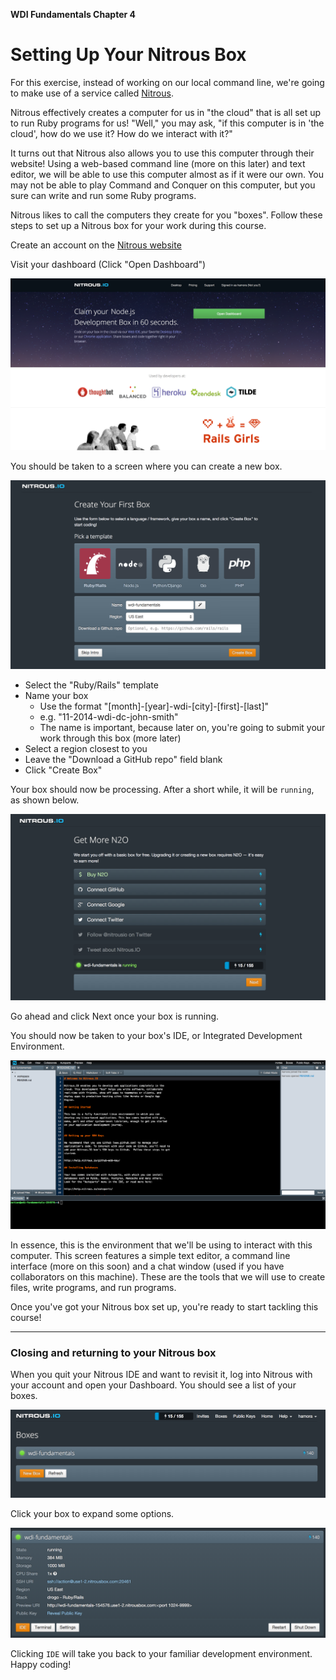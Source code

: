 **WDI Fundamentals Chapter 4**

# Setting Up Your Nitrous Box

For this exercise, instead of working on our local command line, we're going to make use of a service called [Nitrous](http://nitrous.io).

Nitrous effectively creates a computer for us in "the cloud" that is all set up to run Ruby programs for us! "Well," you may ask, "if this computer is in 'the cloud', how do we use it? How do we interact with it?"

It turns out that Nitrous also allows you to use this computer through their
website! Using a web-based command line (more on this later) and text editor, we will
be able to use this computer almost as if it were our own. You may not be able
to play Command and Conquer on this computer, but you sure can write and run
some Ruby programs.

Nitrous likes to call the computers they create for you "boxes". Follow these
steps to set up a Nitrous box for your work during this course.

Create an account on the [Nitrous website](http://nitrous.io)

Visit your dashboard (Click "Open Dashboard")

![Nitrous dashboard](../images/nitrous_01.png)

You should be taken to a screen where you can create a new box.

![Nitrous new box](../images/nitrous_02.png)

* Select the "Ruby/Rails" template
* Name your box
  * Use the format "[month]-[year]-wdi-[city]-[first]-[last]"
  * e.g. "11-2014-wdi-dc-john-smith"
  * The name is important, because later on, you're going to submit your work through this box (more later)
* Select a region closest to you
* Leave the "Download a GitHub repo" field blank
* Click "Create Box"

Your box should now be processing. After a short while, it will be `running`, as shown below.

![Nitrous processing](../images/nitrous_03.png)

Go ahead and click Next once your box is running.

You should now be taken to your box's IDE, or Integrated Development
Environment.

![Nitrous processing](../images/nitrous_04.png)

In essence, this is the environment that we'll be using to interact with this computer. This screen features a simple text editor, a command line interface (more on this soon) and a chat window (used if you have collaborators on this machine). These are the tools that we will use to create files, write programs, and run programs.

Once you've got your Nitrous box set up, you're ready to start tackling this course!

---
### Closing and returning to your Nitrous box

When you quit your Nitrous IDE and want to revisit it, log into Nitrous with
your account and open your Dashboard. You should see a list of your boxes.

![Nitrous processing](../images/nitrous_05.png)

Click your box to expand some options.

![Nitrous processing](../images/nitrous_06.png)

Clicking `IDE` will take you back to your familiar development environment.
Happy coding!
